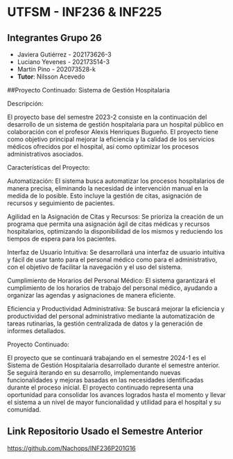 # UTFSM - INF236 & INF225

## Integrantes Grupo 26
* Javiera Gutiérrez - 202173626-3
* Luciano Yevenes - 202173514-3
* Martín Pino - 202073528-k
* **Tutor**: Nilsson Acevedo

##Proyecto Continuado: Sistema de Gestión Hospitalaria

Descripción:

El proyecto base del semestre 2023-2 consiste en la continuación del desarrollo de un sistema de gestión hospitalaria para un hospital público en colaboración con el profesor Alexis Henriques Bugueño. El proyecto tiene como objetivo principal mejorar la eficiencia y la calidad de los servicios médicos ofrecidos por el hospital, así como optimizar los procesos administrativos asociados.

Características del Proyecto:

Automatización: El sistema busca automatizar los procesos hospitalarios de manera precisa, eliminando la necesidad de intervención manual en la medida de lo posible. Esto incluye la gestión de citas, asignación de recursos y seguimiento de pacientes.

Agilidad en la Asignación de Citas y Recursos: Se prioriza la creación de un programa que permita una asignación ágil de citas médicas y recursos hospitalarios, optimizando la disponibilidad de los mismos y reduciendo los tiempos de espera para los pacientes.

Interfaz de Usuario Intuitiva: Se desarrollará una interfaz de usuario intuitiva y fácil de usar tanto para el personal médico como para el administrativo, con el objetivo de facilitar la navegación y el uso del sistema.

Cumplimiento de Horarios del Personal Médico: El sistema garantizará el cumplimiento de los horarios de trabajo del personal médico, ayudando a organizar las agendas y asignaciones de manera eficiente.

Eficiencia y Productividad Administrativa: Se buscará mejorar la eficiencia y productividad del personal administrativo mediante la automatización de tareas rutinarias, la gestión centralizada de datos y la generación de informes detallados.

Proyecto Continuado:

El proyecto que se continuará trabajando en el semestre 2024-1 es el Sistema de Gestión Hospitalaria desarrollado durante el semestre anterior. Se seguirá iterando en su desarrollo, implementando nuevas funcionalidades y mejoras basadas en las necesidades identificadas durante el proceso inicial. El proyecto continuado representa una oportunidad para consolidar los avances logrados hasta el momento y llevar el sistema a un nivel de mayor funcionalidad y utilidad para el hospital y su comunidad.

## Link Repositorio Usado el Semestre Anterior
https://github.com/Nachops/INF236P201G16
